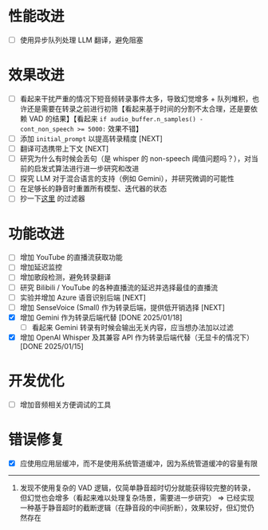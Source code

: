 # 性能改进

- [ ] 使用异步队列处理 LLM 翻译，避免阻塞

# 效果改进

- [ ] 看起来干扰严重的情况下短音频转录事件太多，导致幻觉增多 + 队列堆积，也许还是需要在转录之前进行初筛【看起来基于时间的分割不太合理，还是要依赖 VAD 的结果】【看起来 `if audio_buffer.n_samples() - cont_non_speech >= 5000:` 效果不错】
- [ ] 添加 `initial_prompt` 以提高转录精度 [NEXT]
- [ ] 翻译可选携带上下文 [NEXT]
- [ ] 研究为什么有时候会丢句（是 whisper 的 non-speech 阈值问题吗？），对当前的启发式算法进行进一步研究和改进
- [ ] 探究 LLM 对于混合语言的支持（例如 Gemini），并研究微调的可能性
- [ ] 在足够长的静音时重置所有模型、迭代器的状态
- [ ] 抄一下[这里](https://github.com/ionic-bond/stream-translator-gpt/blob/04b69eb0f3fa8ad3fab6b79a95645a9a0058ba5f/stream_translator_gpt/filters.py#L10) 的过滤器

# 功能改进

- [ ] 增加 YouTube 的直播流获取功能
- [ ] 增加延迟监控
- [ ] 增加歌段检测，避免转录翻译
- [ ] 研究 Bilibili / YouTube 的各种直播流的延迟并选择最佳的直播流
- [ ] 实验并增加 Azure 语音识别后端 [NEXT]
- [ ] 增加 SenseVoice (Small) 作为转录后端，提供低开销选择 [NEXT]
- [x] 增加 Gemini 作为转录后端代替 [DONE 2025/01/18]
    - [ ] 看起来 Gemini 转录有时候会输出无关内容，应当想办法加以过滤
- [x] 增加 OpenAI Whisper 及其兼容 API 作为转录后端代替（无显卡的情况下）[DONE 2025/01/15]

# 开发优化

- [ ] 增加音频相关方便调试的工具

# 错误修复

- [x] 应使用应用层缓冲，而不是使用系统管道缓冲，因为系统管道缓冲的容量有限

--------------------------------------------------

1. 发现不使用复杂的 VAD 逻辑，仅简单静音超时切分就能获得较完整的转录，但幻觉也会增多（看起来难以处理复杂场景，需要进一步研究） => 已经实现一种基于静音超时的截断逻辑（在静音段的中间折断），效果较好，但幻觉仍然存在
